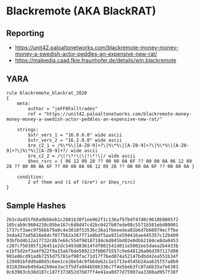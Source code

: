# Blackremote (AKA BlackRAT)

## Reporting
* https://unit42.paloaltonetworks.com/blackremote-money-money-money-a-swedish-actor-peddles-an-expensive-new-rat/
* https://malpedia.caad.fkie.fraunhofer.de/details/win.blackremote

## YARA
```yara
rule blackremote_blackrat_2020
{
    meta:
        author = "jeFF0Falltrades"
        ref = "https://unit42.paloaltonetworks.com/blackremote-money-money-money-a-swedish-actor-peddles-an-expensive-new-rat/"

    strings:
        $str_vers_1 = "16.0.0.0" wide ascii
        $str_vers_2 = "16.2.0.0" wide ascii
        $re_c2_1 = /%\*%\|[A-Z0-9]+?\|%\*%\|[A-Z0-9]+?\|%\*%\|[A-Z0-9]+?\|%\*%\|[A-Z0-9]+?/ wide ascii
        $re_c2_2 = /\|!\*!\|\|!\*!\|/ wide ascii
        $hex_rsrc = { 06 12 09 28 ?? 00 00 0A 6F ?? 00 00 0A 06 12 09 28 ?? 00 00 0A 6F ?? 00 00 0A 06 12 09 28 ?? 00 00 0A 6F ?? 00 00 0A }

    condition:
        2 of them and (1 of ($re*) or $hex_rsrc)
}
```

## Sample Hashes
```
2b3cda455f68a9bbbeb1c2881b30f1ee962f1c136af97bdf47d8c9618b980572
105cab9c9604238c05be167c6d8d47cd2bc0427b07ede08c5571b581ebd80001
1737cf3aec9f56bb79a0c4e3010f53536c36a1fbeeedea81b6d7b66074ecffbe
3eda427ad5816e6dcf077562a367f71e8bdf5aa931e594416ae445357c12b409
93bfbd4b12a17732c8b7e66c554f98187184c6d845bd02e0dbb2104ce8da0453
c207cf50305f126451e2dc5493d83614fdf801541d011e5002ee5daea2b4433b
e1bf5d2ef3a4f922f9a15ab76de509213f086f5557c9e648126a06d397117d80
901e06cd91adb7255d75781ef98fac71d17f7bed074a52147bdbd42ea551b34f
129491bfdd9a80d5c6ee1ce20e54c9fb6deb2c1e1713e4545b24aa635f57a8b9
931839ee649da42b0ee3ac5f5dfa944b506336c7f4e5beb3fc07a6b35a7e6383
0c63983cb38d187c187f373852d7b87ff4e41ea0d77d75907aa3388ad957f38f
```
